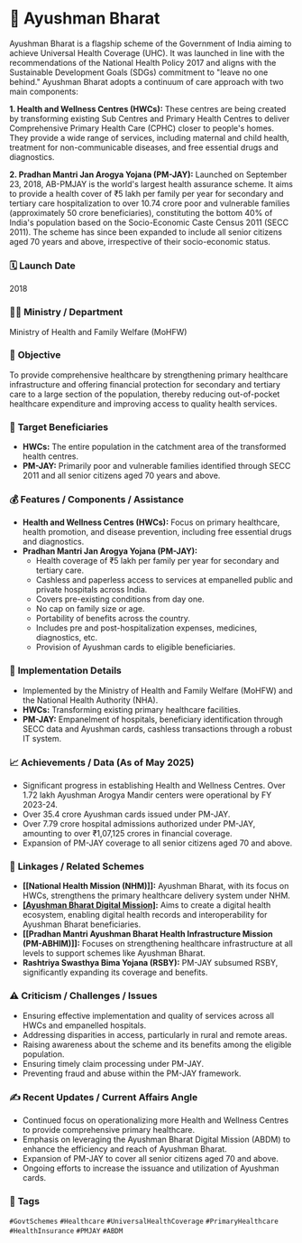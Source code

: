 # 📌 Ayushman Bharat

Ayushman Bharat is a flagship scheme of the Government of India aiming to achieve Universal Health Coverage (UHC). It was launched in line with the recommendations of the National Health Policy 2017 and aligns with the Sustainable Development Goals (SDGs) commitment to "leave no one behind." Ayushman Bharat adopts a continuum of care approach with two main components:

**1. Health and Wellness Centres (HWCs):** These centres are being created by transforming existing Sub Centres and Primary Health Centres to deliver Comprehensive Primary Health Care (CPHC) closer to people's homes. They provide a wide range of services, including maternal and child health, treatment for non-communicable diseases, and free essential drugs and diagnostics.

**2. Pradhan Mantri Jan Arogya Yojana (PM-JAY):** Launched on September 23, 2018, AB-PMJAY is the world's largest health assurance scheme. It aims to provide a health cover of ₹5 lakh per family per year for secondary and tertiary care hospitalization to over 10.74 crore poor and vulnerable families (approximately 50 crore beneficiaries), constituting the bottom 40% of India's population based on the Socio-Economic Caste Census 2011 (SECC 2011). The scheme has since been expanded to include all senior citizens aged 70 years and above, irrespective of their socio-economic status.

### 🗓️ **Launch Date**
2018

### 🧑‍🏫 **Ministry / Department**
Ministry of Health and Family Welfare (MoHFW)

### 🎯 **Objective**
To provide comprehensive healthcare by strengthening primary healthcare infrastructure and offering financial protection for secondary and tertiary care to a large section of the population, thereby reducing out-of-pocket healthcare expenditure and improving access to quality health services.

### 👥 **Target Beneficiaries**
- **HWCs:** The entire population in the catchment area of the transformed health centres.
- **PM-JAY:** Primarily poor and vulnerable families identified through SECC 2011 and all senior citizens aged 70 years and above.

### 💰 **Features / Components / Assistance**
- **Health and Wellness Centres (HWCs):** Focus on primary healthcare, health promotion, and disease prevention, including free essential drugs and diagnostics.
- **Pradhan Mantri Jan Arogya Yojana (PM-JAY):**
    - Health coverage of ₹5 lakh per family per year for secondary and tertiary care.
    - Cashless and paperless access to services at empanelled public and private hospitals across India.
    - Covers pre-existing conditions from day one.
    - No cap on family size or age.
    - Portability of benefits across the country.
    - Includes pre and post-hospitalization expenses, medicines, diagnostics, etc.
    - Provision of Ayushman cards to eligible beneficiaries.

### 📍 **Implementation Details**
- Implemented by the Ministry of Health and Family Welfare (MoHFW) and the National Health Authority (NHA).
- **HWCs:** Transforming existing primary healthcare facilities.
- **PM-JAY:** Empanelment of hospitals, beneficiary identification through SECC data and Ayushman cards, cashless transactions through a robust IT system.

### 📈 **Achievements / Data** (As of May 2025)
- Significant progress in establishing Health and Wellness Centres. Over 1.72 lakh Ayushman Arogya Mandir centers were operational by FY 2023-24.
- Over 35.4 crore Ayushman cards issued under PM-JAY.
- Over 7.79 crore hospital admissions authorized under PM-JAY, amounting to over ₹1,07,125 crores in financial coverage.
- Expansion of PM-JAY coverage to all senior citizens aged 70 and above.

### 🧩 **Linkages / Related Schemes**
- **[[National Health Mission (NHM)]]:** Ayushman Bharat, with its focus on HWCs, strengthens the primary healthcare delivery system under NHM.
- **[[Ayushman Bharat Digital Mission]](ABDM):** Aims to create a digital health ecosystem, enabling digital health records and interoperability for Ayushman Bharat beneficiaries.
- **[[Pradhan Mantri Ayushman Bharat Health Infrastructure Mission (PM-ABHIM)]]:** Focuses on strengthening healthcare infrastructure at all levels to support schemes like Ayushman Bharat.
- **Rashtriya Swasthya Bima Yojana (RSBY):** PM-JAY subsumed RSBY, significantly expanding its coverage and benefits.

### ⚠️ **Criticism / Challenges / Issues**
- Ensuring effective implementation and quality of services across all HWCs and empanelled hospitals.
- Addressing disparities in access, particularly in rural and remote areas.
- Raising awareness about the scheme and its benefits among the eligible population.
- Ensuring timely claim processing under PM-JAY.
- Preventing fraud and abuse within the PM-JAY framework.

### ✍️ **Recent Updates / Current Affairs Angle**
- Continued focus on operationalizing more Health and Wellness Centres to provide comprehensive primary healthcare.
- Emphasis on leveraging the Ayushman Bharat Digital Mission (ABDM) to enhance the efficiency and reach of Ayushman Bharat.
- Expansion of PM-JAY to cover all senior citizens aged 70 and above.
- Ongoing efforts to increase the issuance and utilization of Ayushman cards.

### 🔗 **Tags**
`#GovtSchemes` `#Healthcare` `#UniversalHealthCoverage` `#PrimaryHealthcare` `#HealthInsurance` `#PMJAY` `#ABDM`